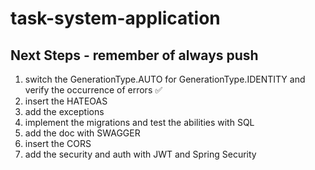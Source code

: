 # task-system-application

## Next Steps - remember of always push 

1. switch the GenerationType.AUTO for GenerationType.IDENTITY and verify the occurrence of errors ✅
2. insert the HATEOAS
3. add the exceptions
4. implement the migrations and test the abilities with SQL
5. add the doc with SWAGGER
6. insert the CORS
7. add the security and auth with JWT and Spring Security